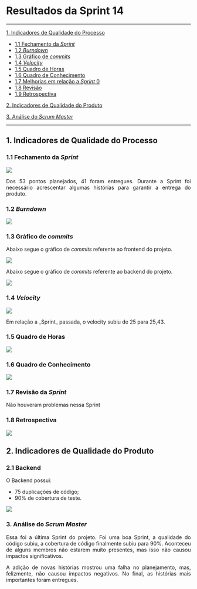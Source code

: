 # Resultados da Sprint 14
------

[1. Indicadores de Qualidade do Processo](#1-indicadores-de-qualidade-do-processo)

* [1.1 Fechamento da _Sprint_](#11-fechamento-da-sprint)
* [1.2 _Burndown_](#12-burndown)
* [1.3 Gráfico de _commits_](#13-grafico-de-commits)
* [1.4 _Velocity_](#14-velocity)
* [1.5 Quadro de Horas](#15-quadro-de-horas)
* [1.6 Quadro de Conhecimento](#16-quadro-de-conhecimento)
* [1.7 Melhorias em relação a _Sprint_ 0](#17-melhorias-em-relação-a-sprint-0)
* [1.8 Revisão](#18-revisao-da-sprint)
* [1.9 Retrospectiva](#19-retrospectiva)

[2. Indicadores de Qualidade do Produto](#2-indicadores-de-qualidade-do-produto)

[3. Análise do _Scrum Master_](#3-análise-do-scrum-master)  

------

## 1. Indicadores de Qualidade do Processo

### 1.1 Fechamento da _Sprint_
![](images/results_sprint14.png)

<p align="justify"> Dos 53 pontos planejados, 41 foram entregues. Durante a Sprint foi necessário acrescentar algumas histórias para garantir a entrega do produto. </p>

### 1.2 _Burndown_

![](images/burndown_sprint14.png)

### 1.3 Gráfico de _commits_

Abaixo segue o gráfico de _commits_ referente ao frontend do projeto.

![](images/commits_frontend.png)

Abaixo segue o gráfico de _commits_ referente ao backend do projeto.

![](images/commits_backend.png)

### 1.4 _Velocity_

![](images/velocity_sprint14.png)

<p align="justify"> Em relação a _Sprint_ passada, o velocity subiu de 25 para 25,43. </p>

### 1.5 Quadro de Horas

![](images/timetable_sprint14.png)

### 1.6 Quadro de Conhecimento

![](images/knowledge_framework_sprint14.png)

### 1.7 Revisão da _Sprint_

<p align="justify"> Não houveram problemas nessa Sprint </p>


### 1.8 Retrospectiva

![](images/retrospective_sprint14.png)

## 2. Indicadores de Qualidade do Produto

### 2.1 Backend

<p align="justify"> O Backend possui: </p>

<ul align="justify">
  <li> 75 duplicações de código; </li>
  <li> 90% de cobertura de teste. </li>
</ul>

![](images/metrics_backend_sprint14.png)


### 3. Análise do _Scrum Master_

<p align="justify"> Essa foi a última Sprint do projeto. Foi uma boa Sprint, a qualidade do código subiu, a cobertura de código finalmente subiu para 90%. Aconteceu de alguns membros não estarem muito presentes, mas isso não causou impactos significativos. </p>

<p align="justify"> A adição de novas histórias mostrou uma falha no planejamento, mas, felizmente, não causou impactos negativos. No final, as histórias mais importantes foram entregues. </p>
